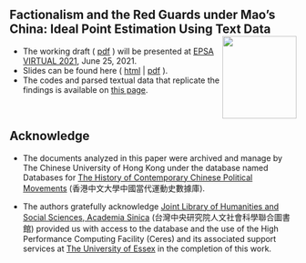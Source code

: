 
## Factionalism and the Red Guards under Mao’s China: Ideal Point Estimation Using Text Data <img src="https://avatars3.githubusercontent.com/u/77121644?s=400&u=49ca6038b83b629a86d391bb2e4d19f8995918a5&v=4" width="130" height= 145 align="right" /> <br />  


- The working draft ( [pdf](https://raw.githack.com/davidycliao/redgaurds/master/paper/EPSA.pdf) ) will be presented at [EPSA VIRTUAL 2021](https://coms.events/epsa2021/data/sessions/en/session_131.html), June 25, 2021.
- Slides can be found here ( [html](https://raw.githack.com/davidycliao/redgaurds/master/slides/slides.html) | [pdf](https://raw.githack.com/davidycliao/redgaurds/master/slides/slides.pdf) ).
- The codes and parsed textual data that replicate the findings is available on [this page](). 
<br />




## Acknowledge 

- The documents analyzed in this paper were archived and manage by The Chinese University of Hong Kong under the database named Databases for [The History of Contemporary Chinese Political Movements](http://ccrd.usc.cuhk.edu.hk/Default.aspx?msg=%25u6ca1%25u6709%25u8ba2%25u9605%25uff0c%25u6b22%25u8fce%25u8ba2%25u9605%25uff01) (香港中文大學中國當代運動史數據庫).

-  The authors gratefully acknowledge [Joint Library of Humanities and Social Sciences, Academia Sinica](https://hslib.sinica.edu.tw/eng/frontpage) (台灣中央研究院人文社會科學聯合圖書館) provided us with access to the database and the use of the High Performance Computing Facility (Ceres) and its associated support services at [The University of Essex](https://www.essex.ac.uk/student/it-services/high-performance-computing-(hpc)) in the completion of this work.


